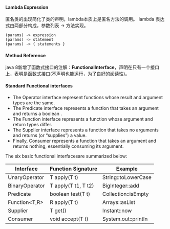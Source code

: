 
#### Lambda Expression

匿名类的出现简化了类的声明，lambda本质上是匿名方法的调用。
lambda 表达式由两部分构成，参数列表 -> 方法实现。
```
(params) -> expression
(params) -> statement
(params) -> { statements }
```
#### Method Reference
java 8新增了函数式接口的注解：**FunctionalInterface**，声明在只有一个接口上，表明是函数式接口(不声明也能运行，为了良好的阅读性)。

#### Standard Functional interfaces

- The Operator interface represent functions whose result and argument types are the same.
- The Predicate interface represents a function that takes an argument and returns a  boolean .
- The Function interface represents a function whose argument and return types differ.
- The Supplier interface represents a function that takes no arguments and returns (or “supplies”) a value.
- Finally,  Consumer represents a function that takes an argument and returns nothing, essentially consuming its argument. 

 The six basic functional interfacesare summarized below:

|Interface |Function Signature| Example|
|--|-- | -- |
|UnaryOperator<T> |T apply(T t)| String::toLowerCase|
|BinaryOperator<T> |T apply(T t1, T t2)| BigInteger::add|
|Predicate<T> |boolean test(T t) |Collection::isEmpty|
|Function<T,R> |R apply(T t) |Arrays::asList|
|Supplier<T> |T get() |Instant::now|
|Consumer<T> |void accept(T t)| System.out::println|

